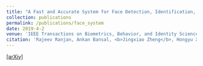 ```yaml
---
title: "A Fast and Accurate System for Face Detection, Identification, and Verification"
collection: publications
permalink: /publications/face_system
date: 2019-4-2
venue: 'IEEE Transactions on Biometrics, Behavior, and Identity Science (TBIOM)'
citation: 'Rajeev Ranjan, Ankan Bansal, <b>Jingxiao Zheng</b>, Hongyu Xu, Josh Gleason, Boyu Lu, Anirudh Nanduri, Jun-Cheng Chen, Carlos D. Castillo and Rama Chellappa. <b>IEEE Transactions on Biometrics, Behavior, and Identity Science (TBIOM).</b>'
--- 
```

[[arXiv]](https://arxiv.org/abs/1809.07586)
